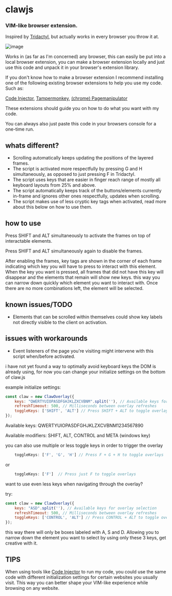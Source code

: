 <h1>clawjs</h1>
<h3>VIM-like browser extension.</h3>

Inspired by [Tridactyl](https://github.com/tridactyl/tridactyl/), but actually works in every browser you throw it at.

![image](https://github.com/Nuboctane/clawjs/assets/72999487/1250d71e-c176-4a8b-b76d-515f95b7801a)

Works in (as far as I'm concerned) any browser, this can easily be put into a local browser extension,
you can make a browser extension locally and just use this code and unpack it in your browser's extension library.

If you don't know how to make a browser extension I recommend installing one of the following existing browser extensions to help you use my code.
Such as:

[Code Injector](https://addons.mozilla.org/en-US/firefox/addon/codeinjector/),
[Tampermonkey](https://www.tampermonkey.net/),
[(chrome) Pagemanipulator](https://chromewebstore.google.com/detail/page-manipulator/mdhellggnoabbnnchkeniomkpghbekko?hl=en/)

These extensions should guide you on how to do what you want with my code.

You can always also just paste this code in your browsers console for a one-time run.

<h2>whats different?</h2>

- Scrolling automatically keeps updating the positions of the layered frames.
- The script is activated more respectfully by pressing G and H simultaneously, as opposed to just pressing F in Tridactyl.
- The script uses keys that are easier in finger reach range of mostly all keyboard layouts from 25% and above.
- The script automatically keeps track of the buttons/elements currently in-frame and ignores other ones respectfully, updates when scrolling.
- The script makes use of less cryptic key tags when activated, read more about this below on how to use them.
  
<h2>how to use</h2>
Press SHIFT and ALT simultaneously to activate the frames on top of interactable elements.

Press SHIFT and ALT  simultaneously again to disable the frames.

After enabling the frames, key tags are shown in the corner of each frame indicating which key you will have to press to interact with this element.
When the key you want is pressed, all frames that did not have this key will disappear and the elements that remain will show new keys.
this way you can narrow down quickly which element you want to interact with. Once there are no more combinations left, the element will be selected.

<h2>known issues/TODO</h2>

- Elements that can be scrolled within themselves could show key labels not directly visible to the client on activation.

<h2>issues with workarounds</h2>

- Event listeners of the page you're visiting might intervene with this script when/before activated.

i have not yet found a way to optimally avoid keyboard keys the DOM is already using, for now you can change your initialize settings on the bottom of claw.js

example initialize settings:

```js
const claw = new ClawOverlay({
    keys: "QWERTYUIOPASDFGHJKLZXCVBNM".split(''), // Available keys for overlay selection
    refreshTimeout: 500, // Milliseconds between overlay refreshes
    toggleKeys: ['SHIFT', 'ALT'] // Press SHIFT + ALT to toggle overlays
});
```

Available keys:
QWERTYUIOPASDFGHJKLZXCVBNM1234567890

Available modifiers:
SHIFT, ALT, CONTROL and META (windows key)

you can also use multiple or less toggle keys in order to trigger the overlay

```js
    toggleKeys: ['F', 'G', 'H'] // Press F + G + H to toggle overlays
```

or

```js
    toggleKeys: ['F']  // Press just F to toggle overlays
```

want to use even less keys when navigating through the overlay?

try:

```js
const claw = new ClawOverlay({
    keys: "ASD".split(''), // Available keys for overlay selection
    refreshTimeout: 500, // Milliseconds between overlay refreshes
    toggleKeys: ['CONTROL', 'ALT'] // Press CONTROL + ALT to toggle overlays
});
```

this way there will only be boxes labeled with A, S and D. Allowing you to narrow down the element you want to select by using only these 3 keys, get creative with it.

<h2>TIPS</h2>

When using tools like [Code Injector](https://addons.mozilla.org/en-US/firefox/addon/codeinjector/) to run my code, you could use the same code with different initialization settings for certain websites you usually visit. This way you can better shape your VIM-like experience while browsing on any website.
